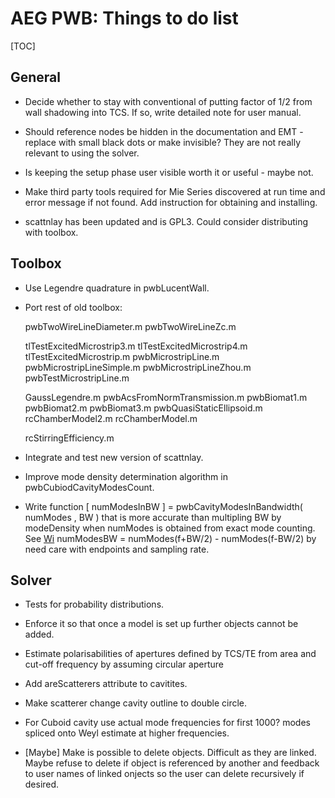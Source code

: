 # AEG PWB: Things to do list

[TOC]

## General

* Decide whether to stay with conventional of putting factor of 1/2 from wall
  shadowing into TCS. If so, write detailed note for user manual.

* Should reference nodes be hidden in the documentation and EMT - replace
  with small black dots or make invisible? They are not really relevant to 
  using the solver.

* Is keeping the setup phase user visible worth it or useful - maybe not.

* Make third party tools required for Mie Series discovered at run time and 
  error message if not found. Add instruction for obtaining and installing.
  
* scattnlay has been updated and is GPL3. Could consider distributing with
  toolbox.

## Toolbox

* Use Legendre quadrature in pwbLucentWall.

* Port rest of old toolbox:

  pwbTwoWireLineDiameter.m
  pwbTwoWireLineZc.m

  tlTestExcitedMicrostrip3.m
  tlTestExcitedMicrostrip4.m
  tlTestExcitedMicrostrip.m
  pwbMicrostripLine.m
  pwbMicrostripLineSimple.m
  pwbMicrostripLineZhou.m
  pwbTestMicrostripLine.m

  GaussLegendre.m
  pwbAcsFromNormTransmission.m
  pwbBiomat1.m
  pwbBiomat2.m
  pwbBiomat3.m
  pwbQuasiStaticEllipsoid.m
  rcChamberModel2.m
  rcChamberModel.m

  rcStirringEfficiency.m

* Integrate and test new version of scattnlay. 

* Improve mode density determination algorithm in pwbCubiodCavityModesCount.

* Write function [ numModesInBW ] = pwbCavityModesInBandwidth( numModes , BW )
  that is more accurate than multipling BW by modeDensity when numModes is
  obtained from exact mode counting. See 
  [Wi](https://en.wikipedia.org/wiki/Electromagnetic_reverberation_chamber)
  numModesBW = numModes(f+BW/2) - numModes(f-BW/2) by need care with endpoints
  and sampling rate.


## Solver

* Tests for probability distributions.

* Enforce it so that once a model is set up further objects cannot be added.

* Estimate polarisabilities of apertures defined by TCS/TE from area and 
  cut-off frequency by assuming circular aperture

* Add areScatterers attribute to cavitites.

* Make scatterer change cavity outline to double circle.

* For Cuboid cavity use actual mode frequencies for first 1000? modes 
  spliced onto Weyl estimate at higher frequencies.

* [Maybe] Make is possible to delete objects. Difficult as they are linked.
  Maybe refuse to delete if object is referenced by another and feedback to
  user names of linked onjects so the user can delete recursively if desired.
